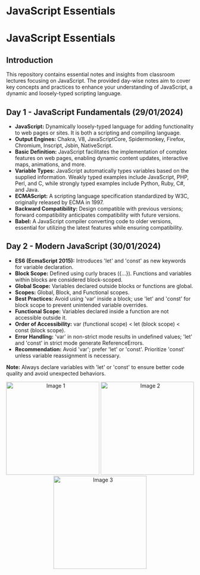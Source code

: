 # JavaScript Essentials

# JavaScript Essentials

## Introduction
This repository contains essential notes and insights from classroom lectures focusing on JavaScript. The provided day-wise notes aim to cover key concepts and practices to enhance your understanding of JavaScript, a dynamic and loosely-typed scripting language.

## Day 1 - JavaScript Fundamentals (29/01/2024)
- **JavaScript:** Dynamically loosely-typed language for adding functionality to web pages or sites. It is both a scripting and compiling language.
- **Output Engines:** Chakra, V8, JavaScriptCore, Spidermonkey, Firefox, Chromium, Inscript, Jsbin, NativeScript.
- **Basic Definition:** JavaScript facilitates the implementation of complex features on web pages, enabling dynamic content updates, interactive maps, animations, and more.
- **Variable Types:** JavaScript automatically types variables based on the supplied information. Weakly typed examples include JavaScript, PHP, Perl, and C, while strongly typed examples include Python, Ruby, C#, and Java.
- **ECMAScript:** A scripting language specification standardized by W3C, originally released by ECMA in 1997.
- **Backward Compatibility:** Design compatible with previous versions; forward compatibility anticipates compatibility with future versions.
- **Babel:** A JavaScript compiler converting code to older versions, essential for utilizing the latest features while ensuring compatibility.

## Day 2 - Modern JavaScript (30/01/2024)
- **ES6 (EcmaScript 2015):** Introduces 'let' and 'const' as new keywords for variable declaration.
- **Block Scope:** Defined using curly braces ({...}). Functions and variables within blocks are considered block-scoped.
- **Global Scope:** Variables declared outside blocks or functions are global.
- **Scopes:** Global, Block, and Functional scopes.
- **Best Practices:** Avoid using 'var' inside a block; use 'let' and 'const' for block scope to prevent unintended variable overrides.
- **Functional Scope:** Variables declared inside a function are not accessible outside it.
- **Order of Accessibility:** var (functional scope) < let (block scope) < const (block scope).
- **Error Handling:** 'var' in non-strict mode results in undefined values; 'let' and 'const' in strict mode generate ReferenceErrors.
- **Recommendation:** Avoid 'var'; prefer 'let' or 'const'. Prioritize 'const' unless variable reassignment is necessary.

**Note:** Always declare variables with 'let' or 'const' to ensure better code quality and avoid unexpected behaviors.

<p align="center">
  <img src="https://www.freecodecamp.org/news/content/images/size/w1000/2022/01/28.png" width="250" alt="Image 1">
  <img src="https://www.freecodecamp.org/news/content/images/size/w1000/2022/01/29-1.png" width="250" alt="Image 2">
  <img src="https://www.freecodecamp.org/news/content/images/size/w1000/2022/01/30.png" width="250" alt="Image 3">
</p>

